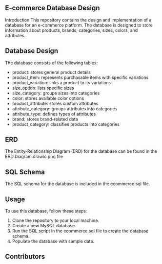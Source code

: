 ## E-commerce Database Design
Introduction
This repository contains the design and implementation of a database for an e-commerce platform.
The database is designed to store information about products, brands, categories, sizes, colors, and attributes.
## Database Design
The database consists of the following tables:
* product: stores general product details 
* product_item: represents purchasable items with specific variations 
* product_variation: links a product to its variations
* size_option: lists specific sizes
* size_category: groups sizes into categories
* color: stores available color options
* product_attribute: stores custom attributes
* attribute_category: groups attributes into categories 
* attribute_type: defines types of attributes
* brand: stores brand-related data
* product_category: classifies products into categories
## ERD
The Entity-Relationship Diagram (ERD) for the database can be found in the ERD Diagram.drawio.png file
## SQL Schema
The SQL schema for the database is included in the ecommerce.sql file.
## Usage
To use this database, follow these steps:
1. Clone the repository to your local machine.
2. Create a new MySQL database.
3. Run the SQL script in the ecommerce.sql file to create the database schema.
4. Populate the database with sample data.
## Contributors
